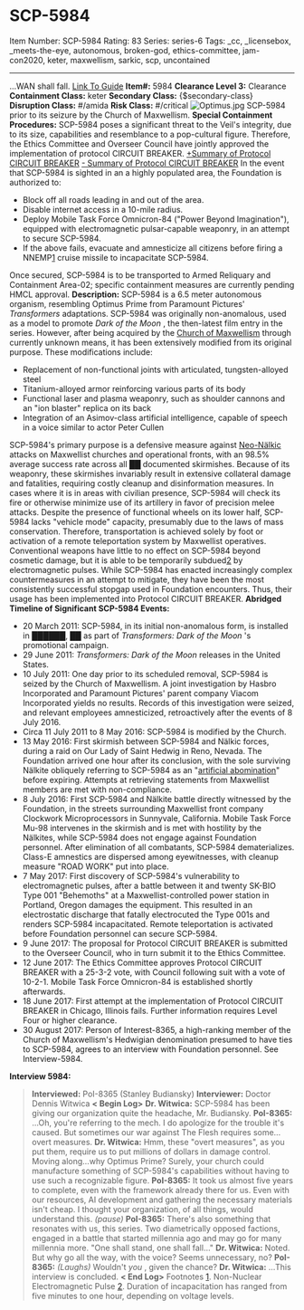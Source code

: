 # SCP-5984
Item Number: SCP-5984
Rating: 83
Series: series-6
Tags: _cc, _licensebox, _meets-the-eye, autonomous, broken-god, ethics-committee, jam-con2020, keter, maxwellism, sarkic, scp, uncontained

---

…WAN shall fall.
[Link To Guide](/anomaly-classification-system-guide)
**Item#:** 5984
**Clearance Level 3:** Clearance
**Containment Class:** keter
**Secondary Class:** {$secondary-class}
**Disruption Class:** #/amida
**Risk Class:** #/critical
![Optimus.jpg](https://scp-wiki.wdfiles.com/local--files/scp-5984/Optimus.jpg)
SCP-5984 prior to its seizure by the Church of Maxwellism.
**Special Containment Procedures:** SCP-5984 poses a significant threat to the Veil's integrity, due to its size, capabilities and resemblance to a pop-cultural figure. Therefore, the Ethics Committee and Overseer Council have jointly approved the implementation of protocol CIRCUIT BREAKER.
[+Summary of Protocol CIRCUIT BREAKER](javascript:;)
[\- Summary of Protocol CIRCUIT BREAKER](javascript:;)
In the event that SCP-5984 is sighted in an a highly populated area, the Foundation is authorized to:
  * Block off all roads leading in and out of the area.
  * Disable internet access in a 10-mile radius.
  * Deploy Mobile Task Force Omnicron-84 ("Power Beyond Imagination"), equipped with electromagnetic pulsar-capable weaponry, in an attempt to secure SCP-5984.
  * If the above fails, evacuate and amnesticize all citizens before firing a NNEMP[1](javascript:;) cruise missile to incapacitate SCP-5984.

Once secured, SCP-5984 is to be transported to Armed Reliquary and Containment Area-02; specific containment measures are currently pending HMCL approval.
**Description:** SCP-5984 is a 6.5 meter autonomous organism, resembling Optimus Prime from Paramount Pictures' _Transformers_ adaptations. SCP-5984 was originally non-anomalous, used as a model to promote _Dark of the Moon_ , the then-latest film entry in the series. However, after being acquired by the [Church of Maxwellism](/church-of-the-broken-god-hub) through currently unknown means, it has been extensively modified from its original purpose. These modifications include:
  * Replacement of non-functional joints with articulated, tungsten-alloyed steel
  * Titanium-alloyed armor reinforcing various parts of its body
  * Functional laser and plasma weaponry, such as shoulder cannons and an "ion blaster" replica on its back
  * Integration of an Asimov-class artificial intelligence, capable of speech in a voice similar to actor Peter Cullen

SCP-5984's primary purpose is a defensive measure against [Neo-Nälkic](/sarkicism-hub) attacks on Maxwellist churches and operational fronts, with an 98.5% average success rate across all ██ documented skirmishes. Because of its weaponry, these skirmishes invariably result in extensive collateral damage and fatalities, requiring costly cleanup and disinformation measures. In cases where it is in areas with civilian presence, SCP-5984 will check its fire or otherwise minimize use of its artillery in favor of precision melee attacks.
Despite the presence of functional wheels on its lower half, SCP-5984 lacks "vehicle mode" capacity, presumably due to the laws of mass conservation. Therefore, transportation is achieved solely by foot or activation of a remote teleportation system by Maxwellist operatives.
Conventional weapons have little to no effect on SCP-5984 beyond cosmetic damage, but it is able to be temporarily subdued[2](javascript:;) by electromagnetic pulses. While SCP-5984 has enacted increasingly complex countermeasures in an attempt to mitigate, they have been the most consistently successful stopgap used in Foundation encounters. Thus, their usage has been implemented into Protocol CIRCUIT BREAKER.
**Abridged Timeline of Significant SCP-5984 Events:**
  * 20 March 2011: SCP-5984, in its initial non-anomalous form, is installed in ██████, ██ as part of _Transformers: Dark of the Moon_ 's promotional campaign.
  * 29 June 2011: _Transformers: Dark of the Moon_ releases in the United States.
  * 10 July 2011: One day prior to its scheduled removal, SCP-5984 is seized by the Church of Maxwellism. A joint investigation by Hasbro Incorporated and Paramount Pictures' parent company Viacom Incorporated yields no results. Records of this investigation were seized, and relevant employees amnesticized, retroactively after the events of 8 July 2016.
  * Circa 11 July 2011 to 8 May 2016: SCP-5984 is modified by the Church.
  * 13 May 2016: First skirmish between SCP-5984 and Nälkic forces, during a raid on Our Lady of Saint Hedwig in Reno, Nevada. The Foundation arrived one hour after its conclusion, with the sole surviving Nälkite obliquely referring to SCP-5984 as an "[artificial abomination](/scp-2406)" before expiring. Attempts at retrieving statements from Maxwellist members are met with non-compliance.
  * 8 July 2016: First SCP-5984 and Nälkite battle directly witnessed by the Foundation, in the streets surrounding Maxwellist front company Clockwork Microprocessors in Sunnyvale, California. Mobile Task Force Mu-98 intervenes in the skirmish and is met with hostility by the Nälkites, while SCP-5984 does not engage against Foundation personnel. After elimination of all combatants, SCP-5984 dematerializes. Class-E amnestics are dispersed among eyewitnesses, with cleanup measure "ROAD WORK" put into place.
  * 7 May 2017: First discovery of SCP-5984's vulnerability to electromagnetic pulses, after a battle between it and twenty SK-BIO Type 001 "Behemoths" at a Maxwellist-controlled power station in Portland, Oregon damages the equipment. This resulted in an electrostatic discharge that fatally electrocuted the Type 001s and renders SCP-5984 incapacitated. Remote teleportation is activated before Foundation personnel can secure SCP-5984.
  * 9 June 2017: The proposal for Protocol CIRCUIT BREAKER is submitted to the Overseer Council, who in turn submit it to the Ethics Committee.
  * 12 June 2017: The Ethics Committee approves Protocol CIRCUIT BREAKER with a 25-3-2 vote, with Council following suit with a vote of 10-2-1. Mobile Task Force Omnicron-84 is established shortly afterwards.
  * 18 June 2017: First attempt at the implementation of Protocol CIRCUIT BREAKER in Chicago, Illinois fails. Further information requires Level Four or higher clearance.
  * 30 August 2017: Person of Interest-8365, a high-ranking member of the Church of Maxwellism's Hedwigian denomination presumed to have ties to SCP-5984, agrees to an interview with Foundation personnel. See Interview-5984.

**Interview 5984:**
> **Interviewed:** PoI-8365 (Stanley Budiansky)
> **Interviewer:** Doctor Dennis Witwica
> **< Begin Log>**
> **Dr. Witwica:** SCP-5984 has been giving our organization quite the headache, Mr. Budiansky.
> **PoI-8365:** …Oh, you're referring to the mech. I do apologize for the trouble it's caused. But sometimes our war against The Flesh requires some…overt measures.
> **Dr. Witwica:** Hmm, these "overt measures", as you put them, require us to put millions of dollars in damage control. Moving along…why Optimus Prime? Surely, your church could manufacture something of SCP-5984's capabilities without having to use such a recognizable figure.
> **PoI-8365:** It took us almost five years to complete, even with the framework already there for us. Even with our resources, AI development and gathering the necessary materials isn't cheap. I thought your organization, of all things, would understand this.
> _(pause)_
> **PoI-8365:** There's also something that resonates with us, this series. Two diametrically opposed factions, engaged in a battle that started millennia ago and may go for many millennia more. "One shall stand, one shall fall…"
> **Dr. Witwica:** Noted. But why go all the way, with the voice? Seems unnecessary, no?
> **PoI-8365:** _(Laughs)_ Wouldn't _you_ , given the chance?
> **Dr. Witwica:** …This interview is concluded.
> **< End Log>**
Footnotes
[1](javascript:;). Non-Nuclear Electromagnetic Pulse
[2](javascript:;). Duration of incapacitation has ranged from five minutes to one hour, depending on voltage levels.